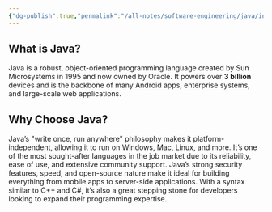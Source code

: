 ```yaml
---
{"dg-publish":true,"permalink":"/all-notes/software-engineering/java/introduction-java/"}
---
```


## What is Java?

Java is a robust, object-oriented programming language created by Sun Microsystems in 1995 and now owned by Oracle. It powers over **3 billion** devices and is the backbone of many Android apps, enterprise systems, and large-scale web applications.

## Why Choose Java?

Java’s "write once, run anywhere" philosophy makes it platform-independent, allowing it to run on Windows, Mac, Linux, and more. It’s one of the most sought-after languages in the job market due to its reliability, ease of use, and extensive community support. Java’s strong security features, speed, and open-source nature make it ideal for building everything from mobile apps to server-side applications. With a syntax similar to C++ and C#, it’s also a great stepping stone for developers looking to expand their programming expertise.